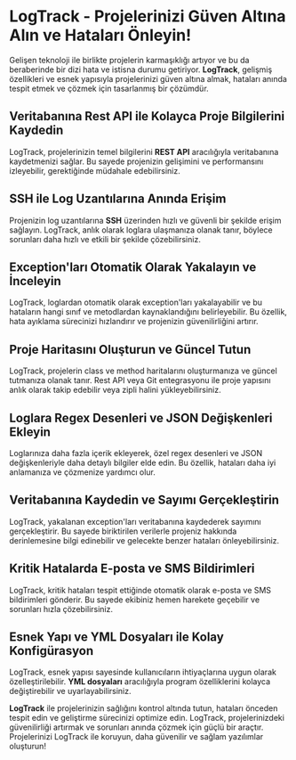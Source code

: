 # LogTrack - Projelerinizi Güven Altına Alın ve Hataları Önleyin!

Gelişen teknoloji ile birlikte projelerin karmaşıklığı artıyor ve bu da beraberinde bir dizi hata ve istisna durumu getiriyor. **LogTrack**, gelişmiş özellikleri ve esnek yapısıyla projelerinizi güven altına almak, hataları anında tespit etmek ve çözmek için tasarlanmış bir çözümdür.

## Veritabanına Rest API ile Kolayca Proje Bilgilerini Kaydedin
LogTrack, projelerinizin temel bilgilerini **REST API** aracılığıyla veritabanına kaydetmenizi sağlar. Bu sayede projenizin gelişimini ve performansını izleyebilir, gerektiğinde müdahale edebilirsiniz.

## SSH ile Log Uzantılarına Anında Erişim
Projenizin log uzantılarına **SSH** üzerinden hızlı ve güvenli bir şekilde erişim sağlayın. LogTrack, anlık olarak loglara ulaşmanıza olanak tanır, böylece sorunları daha hızlı ve etkili bir şekilde çözebilirsiniz.

## Exception'ları Otomatik Olarak Yakalayın ve İnceleyin
LogTrack, loglardan otomatik olarak exception'ları yakalayabilir ve bu hataların hangi sınıf ve metodlardan kaynaklandığını belirleyebilir. Bu özellik, hata ayıklama sürecinizi hızlandırır ve projenizin güvenilirliğini artırır.

## Proje Haritasını Oluşturun ve Güncel Tutun
LogTrack, projelerin class ve method haritalarını oluşturmanıza ve güncel tutmanıza olanak tanır. Rest API veya Git entegrasyonu ile proje yapısını anlık olarak takip edebilir veya zipli halini yükleyebilirsiniz.

## Loglara Regex Desenleri ve JSON Değişkenleri Ekleyin
Loglarınıza daha fazla içerik ekleyerek, özel regex desenleri ve JSON değişkenleriyle daha detaylı bilgiler elde edin. Bu özellik, hataları daha iyi anlamanıza ve çözmenize yardımcı olur.

## Veritabanına Kaydedin ve Sayımı Gerçekleştirin
LogTrack, yakalanan exception'ları veritabanına kaydederek sayımını gerçekleştirir. Bu sayede biriktirilen verilerle projeniz hakkında derinlemesine bilgi edinebilir ve gelecekte benzer hataları önleyebilirsiniz.

## Kritik Hatalarda E-posta ve SMS Bildirimleri
LogTrack, kritik hataları tespit ettiğinde otomatik olarak e-posta ve SMS bildirimleri gönderir. Bu sayede ekibiniz hemen harekete geçebilir ve sorunları hızla çözebilirsiniz.

## Esnek Yapı ve YML Dosyaları ile Kolay Konfigürasyon
LogTrack, esnek yapısı sayesinde kullanıcıların ihtiyaçlarına uygun olarak özelleştirilebilir. **YML dosyaları** aracılığıyla program özelliklerini kolayca değiştirebilir ve uyarlayabilirsiniz.

**LogTrack** ile projelerinizin sağlığını kontrol altında tutun, hataları önceden tespit edin ve geliştirme sürecinizi optimize edin. LogTrack, projelerinizdeki güvenilirliği artırmak ve sorunları anında çözmek için güçlü bir araçtır. Projelerinizi LogTrack ile koruyun, daha güvenilir ve sağlam yazılımlar oluşturun!
